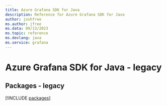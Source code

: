 ```yaml
---
title: Azure Grafana SDK for Java
description: Reference for Azure Grafana SDK for Java
author: joshfree
ms.author: jfree
ms.data: 09/13/2023
ms.topic: reference
ms.devlang: java
ms.service: grafana
---
```

# Azure Grafana SDK for Java - legacy
## Packages - legacy
[!INCLUDE [packages](grafana-index.md)]